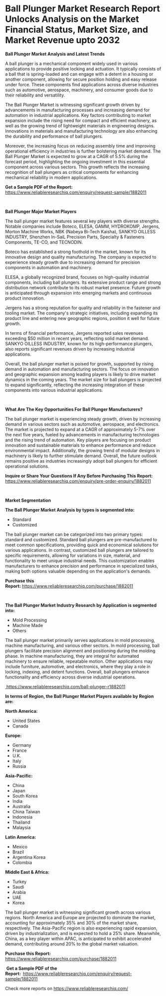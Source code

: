<p><h1>Ball Plunger Market Research Report Unlocks Analysis on the Market Financial Status, Market Size, and Market Revenue upto 2032</h1></p><p><strong>Ball Plunger Market Analysis and Latest Trends</strong></p>
<p><p>A ball plunger is a mechanical component widely used in various applications to provide positive locking and actuation. It typically consists of a ball that is spring-loaded and can engage with a detent in a housing or another component, allowing for secure position holding and easy release under force. These components find applications across diverse industries such as automotive, aerospace, machinery, and consumer goods due to their reliability and versatility.</p><p>The Ball Plunger Market is witnessing significant growth driven by advancements in manufacturing processes and increasing demand for automation in industrial applications. Key factors contributing to market expansion include the rising need for compact and efficient machinery, as well as the growing trend of lightweight materials in engineering designs. Innovations in materials and manufacturing technology are also enhancing the durability and performance of ball plungers.</p><p>Moreover, the increasing focus on reducing assembly time and improving operational efficiency in industries is further bolstering market demand. The Ball Plunger Market is expected to grow at a CAGR of 5.5% during the forecast period, highlighting the ongoing investment in this essential component across various sectors. This growth reflects the increasing recognition of ball plungers as critical components for enhancing mechanical reliability in modern applications.</p></p>
<p><strong>Get a Sample PDF of the Report:&nbsp;</strong> <a href="https://www.reliableresearchiq.com/enquiry/request-sample/1882011?utm_campaign=3279&utm_medium=2&utm_source=Github&utm_content=ia&utm_term=05042025&utm_id=ball-plunger">https://www.reliableresearchiq.com/enquiry/request-sample/1882011</a></p>
<p>&nbsp;</p>
<p><strong>Ball Plunger Major Market Players</strong></p>
<p><p>The ball plunger market features several key players with diverse strengths. Notable companies include Boteco, ELESA, GAMM, HYDROKOMP, Jergens, Morton Machine Works, NBK (Nabeya Bi-Tech Kaisha), SANKYO OILLESS INDUSTRY, Shenzhen In-SaiL Precision Parts, Specialty & Fasteners Components, TE-CO, and TECNODIN. </p><p>Boteco has established a strong foothold in the market, known for its innovative design and quality manufacturing. The company is expected to experience steady growth due to increasing demand for precision components in automation and machinery.</p><p>ELESA, a globally recognized brand, focuses on high-quality industrial components, including ball plungers. Its extensive product range and strong distribution network contribute to its robust market presence. Future growth is anticipated through expansion into emerging markets and continuous product innovation.</p><p>Jergens has a strong reputation for quality and reliability in the fastener and tooling market. The company's strategic initiatives, including expanding its product line and entering new geographic regions, position it well for future growth.</p><p>In terms of financial performance, Jergens reported sales revenues exceeding $50 million in recent years, reflecting solid market demand. SANKYO OILLESS INDUSTRY, known for its high-performance plungers, also reports significant revenues driven by increasing industrial applications. </p><p>Overall, the ball plunger market is poised for growth, supported by rising demand in automation and manufacturing sectors. The focus on innovation and geographic expansion among leading players is likely to drive market dynamics in the coming years. The market size for ball plungers is projected to expand significantly, reflecting the increasing integration of these components into various industrial applications.</p></p>
<p>&nbsp;</p>
<p><strong>What Are The Key Opportunities For Ball Plunger Manufacturers?</strong></p>
<p><p>The ball plunger market is experiencing steady growth, driven by increasing demand in various sectors such as automotive, aerospace, and electronics. The market is projected to expand at a CAGR of approximately 5-7% over the next five years, fueled by advancements in manufacturing technologies and the rising trend of automation. Key players are focusing on product innovation and sustainable materials to enhance performance and reduce environmental impact. Additionally, the growing trend of modular designs in machinery is likely to further stimulate demand. Overall, the future outlook remains positive as industries increasingly adopt ball plungers for efficient operational solutions.</p></p>
<p><strong>Inquire or Share Your Questions If Any Before Purchasing This Report:</strong> <a href="https://www.reliableresearchiq.com/enquiry/pre-order-enquiry/1882011?utm_campaign=3279&utm_medium=2&utm_source=Github&utm_content=ia&utm_term=05042025&utm_id=ball-plunger">https://www.reliableresearchiq.com/enquiry/pre-order-enquiry/1882011</a></p>
<p>&nbsp;</p>
<p><strong>Market Segmentation</strong></p>
<p><strong>The Ball Plunger Market Analysis by types is segmented into:</strong></p>
<p><ul><li>Standard</li><li>Customized</li></ul></p>
<p><p>The ball plunger market can be categorized into two primary types: standard and customized. Standard ball plungers are pre-manufactured to meet common specifications, providing quick and economical solutions for various applications. In contrast, customized ball plungers are tailored to specific requirements, allowing for variations in size, material, and functionality to meet unique industrial needs. This customization enables manufacturers to enhance precision and performance in specialized tasks, making both options valuable depending on the application's demands.</p></p>
<p><strong>Purchase this Report:&nbsp;</strong><a href="https://www.reliableresearchiq.com/purchase/1882011?utm_campaign=3279&utm_medium=2&utm_source=Github&utm_content=ia&utm_term=05042025&utm_id=ball-plunger">https://www.reliableresearchiq.com/purchase/1882011</a></p>
<p>&nbsp;</p>
<p><strong>The Ball Plunger Market Industry Research by Application is segmented into:</strong></p>
<p><ul><li>Mold Processing</li><li>Machine Made</li><li>Others</li></ul></p>
<p><p>The ball plunger market primarily serves applications in mold processing, machine manufacturing, and various other sectors. In mold processing, ball plungers facilitate precision alignment and positioning during the molding phase. In machine manufacturing, they are integral for automated machinery to ensure reliable, repeatable motion. Other applications may include furniture, automotive, and electronics, where they play a role in locking, indexing, and detent functions. Overall, ball plungers enhance functionality and efficiency across diverse industrial operations.</p></p>
<p><a href="https://www.reliableresearchiq.com/ball-plunger-r1882011?utm_campaign=3279&utm_medium=2&utm_source=Github&utm_content=ia&utm_term=05042025&utm_id=ball-plunger">&nbsp;https://www.reliableresearchiq.com/ball-plunger-r1882011</a></p>
<p><strong>In terms of Region, the Ball Plunger Market Players available by Region are:</strong></p>
<p>
    <p> <strong> North America: </strong>
        <ul>
            <li>United States</li>
            <li>Canada</li>
        </ul>
        </p> 
    <p> <strong> Europe: </strong>
        <ul>
            <li>Germany</li>
            <li>France</li>
            <li>U.K.</li>
            <li>Italy</li>
            <li>Russia</li>
        </ul>
        </p> 
    <p> <strong> Asia-Pacific: </strong>
        <ul>
            <li>China</li>
            <li>Japan</li>
            <li>South Korea</li>
            <li>India</li>
            <li>Australia</li>
            <li>China Taiwan</li>
            <li>Indonesia</li>
            <li>Thailand</li>
            <li>Malaysia</li>
        </ul>
        </p> 
    <p> <strong> Latin America: </strong>
        <ul>
            <li>Mexico</li>
            <li>Brazil</li>
            <li>Argentina Korea</li>
            <li>Colombia</li>
        </ul>
        </p> 
    <p> <strong> Middle East & Africa: </strong>
        <ul>
            <li>Turkey</li>
            <li>Saudi</li>
            <li>Arabia</li>
            <li>UAE</li>
            <li>Korea</li>
        </ul>
    </p>
    </p>
<p><p>The ball plunger market is witnessing significant growth across various regions. North America and Europe are projected to dominate the market, accounting for approximately 35% and 30% of the market share, respectively. The Asia-Pacific region is also experiencing rapid expansion, driven by industrialization, and is expected to hold a 25% share. Meanwhile, China, as a key player within APAC, is anticipated to exhibit accelerated demand, contributing around 20% to the global market valuation.</p></p>
<p><strong>Purchase this Report: </strong><a href="https://www.reliableresearchiq.com/purchase/1882011?utm_campaign=3279&utm_medium=2&utm_source=Github&utm_content=ia&utm_term=05042025&utm_id=ball-plunger">https://www.reliableresearchiq.com/purchase/1882011</a></p>
<p>&nbsp;<strong>Get a Sample PDF of the Report:&nbsp;&nbsp;</strong><a href="https://www.reliableresearchiq.com/enquiry/request-sample/1882011?utm_campaign=3279&utm_medium=2&utm_source=Github&utm_content=ia&utm_term=05042025&utm_id=ball-plunger">https://www.reliableresearchiq.com/enquiry/request-sample/1882011</a></p>
<p><strong></strong></p>
<p>Check more reports on <a href="https://www.reliableresearchiq.com/?utm_campaign=3279&utm_medium=2&utm_source=Github&utm_content=ia&utm_term=05042025&utm_id=ball-plunger">https://www.reliableresearchiq.com/</a></p>